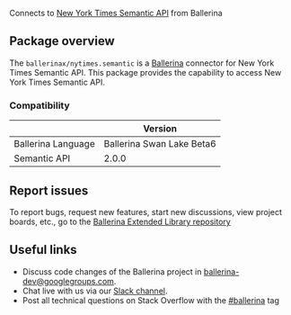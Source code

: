 Connects to [New York Times Semantic API](https://developer.nytimes.com/docs/semantic-api-product/1/overview) from Ballerina

## Package overview
The `ballerinax/nytimes.semantic` is a [Ballerina](https://ballerina.io/) connector for New York Times Semantic API.
This package provides the capability to access New York Times Semantic API.

### Compatibility
|                               | Version                         |
|-------------------------------|---------------------------------|
| Ballerina Language            | Ballerina Swan Lake Beta6       | 
| Semantic API                  | 2.0.0                           |

## Report issues
To report bugs, request new features, start new discussions, view project boards, etc., go to the [Ballerina Extended Library repository](https://github.com/ballerina-platform/ballerina-extended-library)

## Useful links
- Discuss code changes of the Ballerina project in [ballerina-dev@googlegroups.com](mailto:ballerina-dev@googlegroups.com).
- Chat live with us via our [Slack channel](https://ballerina.io/community/slack/).
- Post all technical questions on Stack Overflow with the [#ballerina](https://stackoverflow.com/questions/tagged/ballerina) tag
